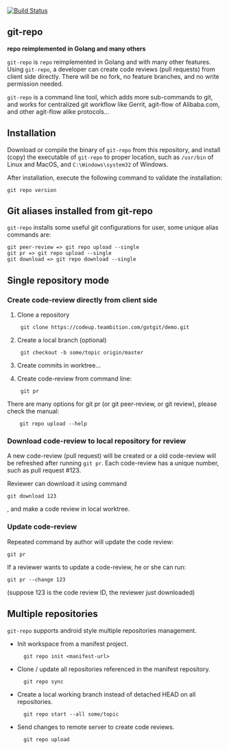 [![Build Status](https://dev.azure.com/git-repo-go/git-repo-go/_apis/build/status/alibaba.git-repo-go)](https://dev.azure.com/git-repo-go/git-repo-go/_build/latest?definitionId=2)

## git-repo

**repo reimplemented in Golang and many others**

`git-repo` is `repo` reimplemented in Golang and with many other features.
Using `git-repo`, a developer can create code reviews (pull requests) from
client side directly.  There will be no fork, no feature branches, and no
write permission needed.

`git-repo` is a command line tool, which adds more sub-commands to git,
and works for centralized git workflow like Gerrit, agit-flow of Alibaba.com,
and other agit-flow alike protocols...


## Installation

Download or compile the binary of `git-repo` from this repository, and install
(copy) the executable of `git-repo` to proper location, such as `/usr/bin` of
Linux and MacOS, and `C:\Windows\system32` of Windows.

After installation, execute the following command to validate the installation:

    git repo version


## Git aliases installed from git-repo

`git-repo` installs some useful git configurations for user, some unique alias
commands are:

    git peer-review => git repo upload --single
    git pr => git repo upload --single
    git download => git repo download --single


## Single repository mode

### Create code-review directly from client side

1. Clone a repository

        git clone https://codeup.teambition.com/gotgit/demo.git

2. Create a local branch (optional)

        git checkout -b some/topic origin/master

3. Create commits in worktree...

4. Create code-review from command line:

        git pr

There are many options for git pr (or git peer-review, or git review), please
check the manual:

        git repo upload --help


### Download code-review to local repository for review

A new code-review (pull request) will be created or a old code-review will be
refreshed after running `git pr`.  Each code-review has a unique number, such
as pull request #123.

Reviewer can download it using command

    git download 123

, and make a code review in local worktree.


### Update code-review

Repeated command by author will update the code review:

    git pr


If a reviewer wants to update a code-review, he or she can run:

    git pr --change 123

(suppose 123 is the code review ID, the reviewer just downloaded)


## Multiple repositories

`git-repo` supports android style multiple repositories management.

* Init workspace from a manifest project.

        git repo init <manifest-url>

* Clone / update all repositories referenced in the manifest repository.

        git repo sync

* Create a local working branch instead of detached HEAD on all repositories.

        git repo start --all some/topic

* Send changes to remote server to create code reviews.

        git repo upload
